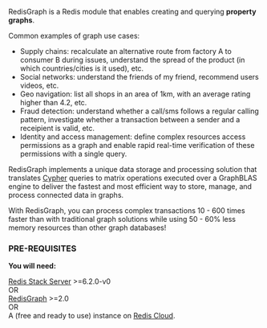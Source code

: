 RedisGraph is a Redis module that enables creating and querying **property graphs**.

Common examples of graph use cases:
* Supply chains: recalculate an alternative route from factory A to consumer B during issues, understand the spread of the product (in which countries/cities is it used), etc.
* Social networks: understand the friends of my friend, recommend users videos, etc.
* Geo navigation: list all shops in an area of 1km, with an average rating higher than 4.2, etc.
* Fraud detection: understand whether a call/sms follows a regular calling pattern, investigate whether a transaction between a sender and a receipient is valid, etc.
* Identity and access management: define complex resources access permissions as a graph and enable rapid real-time verification of these permissions with a single query.

RedisGraph implements a unique data storage and processing solution that translates [Cypher](https://oss.redis.com/redisgraph/cypher_support/) queries to matrix operations executed over a GraphBLAS engine to deliver the fastest and most efficient way to store, manage, and process connected data in graphs.

With RedisGraph, you can process complex transactions 10 - 600 times faster than with traditional graph solutions while using 50 - 60% less memory resources than other graph databases!


### PRE-REQUISITES
**You will need:**

[Redis Stack Server](https://redis.io/download/#redis-downloads) >=6.2.0-v0 \
OR \
[RedisGraph](https://oss.redis.com/redisgraph/) >=2.0 \
OR \
A (free and ready to use) instance on [Redis Cloud](https://redis.com/try-free/?utm_source=redis\&utm_medium=app\&utm_campaign=redisinsight_doc_guide).

